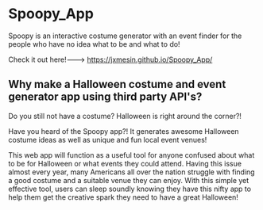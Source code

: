 # Spoopy_App
Spoopy is an interactive costume generator with an event finder for the people who have no idea what to be and what to do!

Check it out here!---> https://jxmesin.github.io/Spoopy_App/

## Why make a Halloween costume and event generator app using third party API's? 

Do you still not have a costume? Halloween is right around the corner?! 

Have you heard of the Spoopy app?! It generates awesome Halloween costume ideas as well as unique and fun local event venues!

This web app will function as a useful tool for anyone confused about what to be for Halloween or what events they could attend. Having this issue almost every year, many Americans all over the nation struggle with finding a good costume and a suitable venue they can enjoy. With this simple yet effective tool, users can sleep soundly knowing they have this nifty app to help them get the creative spark they need to have a great Halloween!
